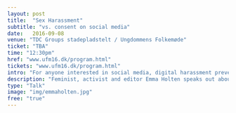 ```yaml
---
layout: post
title:  "Sex Harassment"
subtitle: "vs. consent on social media"
date:   2016-09-08
venue: "TDC Groups stadepladstelt / Ungdommens Folkemøde"
ticket: "TBA"
time: "12:30pm"
href: "www.ufm16.dk/program.html"
tickets: "www.ufm16.dk/program.html"
intro: "For anyone interested in social media, digital harassment prevention"
description: "Feminist, activist and editor Emma Holten speaks out about sex harassment on social media, when she and Chair of the Association of High School Students Martin Thing guest Ungdommens Folkemøde. Contact: ts@ptt-museum.dk"
type: "Talk"
image: "img/emmaholten.jpg"
free: "true"
---
```

<!-- fill in the URL of your event host page if you haven't enough information for a detail page, so the event link won't point on the detail page at all -->

